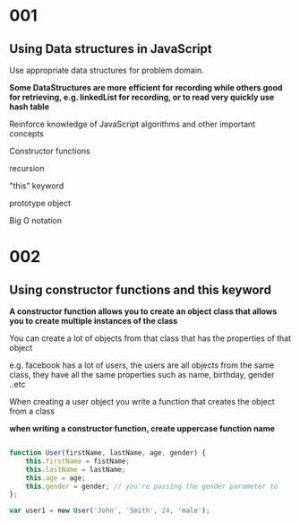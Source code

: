 # 001

## Using Data structures in JavaScript

Use appropriate data structures for problem domain.

**Some DataStructures are more efficient for recording while others good for retrieving, e.g. linkedList for recording, or to read very quickly use hash table**

Reinforce knowledge of JavaScript algorithms and other important concepts 

Constructor functions 

recursion

"this" keyword

prototype object

Big O notation

# 002

## Using constructor functions and this keyword

**A constructor function allows you to create an object class that allows you to create multiple instances of the class**

You can create a lot of objects from that class that has the properties of that object


e.g. facebook has a lot of users, the users are all objects from the same class, they have all the same properties such as 
name, birthday, gender ..etc

When creating a user object you write a function that creates the object from a class

**when writing a constructor function, create uppercase function name**

```javascript

function User(firstName, lastName, age, gender) {
	this.firstName = fistName;
	this.lastName = lastName;
	this.age = age;
	this.gender = gender; // you're passing the gender parameter to 
};

var user1 = new User('John', 'Smith', 24, 'male');

```
